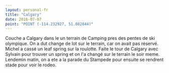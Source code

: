 ```yaml
---
layout: personal-fr
title: "Calgary"
date: 2016-07-07
point: "POINT (-114.232927, 51.082844)" 
---
```


Couche a Calgary dans le un terrain de Camping pres des pentes de ski olympique. On a dut change de lot sur le terrain, car on avait pas réservé. Michel a cassé un leaf spring sur la roulotte. Faite le tour de Calgary avec Sylvain pour trouver un spring et on l'a changé sur le terrain le soir meme. Lendemin matin, on a ete a la parade du Stampede pour ensuite se rendrent stade pour voir le rodeo.
